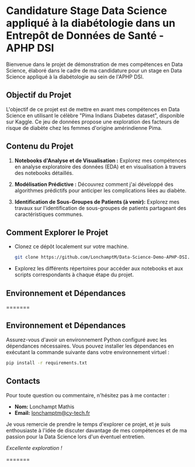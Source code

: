 # Candidature Stage Data Science appliqué à la diabétologie dans un Entrepôt de Données de Santé - APHP DSI

Bienvenue dans le projet de démonstration de mes compétences en Data Science, élaboré dans le cadre de ma candidature pour un stage en Data Science appliqué à la diabétologie au sein de l'APHP DSI.

## Objectif du Projet
L'objectif de ce projet est de mettre en avant mes compétences en Data Science en utilisant le célèbre "Pima Indians Diabetes dataset", disponible sur Kaggle. Ce jeu de données propose une exploration des facteurs de risque de diabète chez les femmes d'origine amérindienne Pima.

## Contenu du Projet
1. **Notebooks d'Analyse et de Visualisation :** Explorez mes compétences en analyse exploratoire des données (EDA) et en visualisation à travers des notebooks détaillés.
   
2. **Modélisation Prédictive :** Découvrez comment j'ai développé des algorithmes prédictifs pour anticiper les complications liées au diabète.

3. **Identification de Sous-Groupes de Patients (à venir):** Explorez mes travaux sur l'identification de sous-groupes de patients partageant des caractéristiques communes.

## Comment Explorer le Projet
- Clonez ce dépôt localement sur votre machine.
  ```bash
  git clone https://github.com/LonchamptM/Data-Science-Demo-APHP-DSI.git
  ```

- Explorez les différents répertoires pour accéder aux notebooks et aux scripts correspondants à chaque étape du projet.

## Environnement et Dépendances
=======
## Environnement et Dépendances
Assurez-vous d'avoir un environnement Python configuré avec les dépendances nécessaires. Vous pouvez installer les dépendances en exécutant la commande suivante dans votre environnement virtuel :
```bash
pip install -r requirements.txt
```

## Contacts
Pour toute question ou commentaire, n'hésitez pas à me contacter :
- **Nom:** Lonchampt Mathis
- **Email:** lonchamptm@cy-tech.fr

Je vous remercie de prendre le temps d'explorer ce projet, et je suis enthousiaste à l'idée de discuter davantage de mes compétences et de ma passion pour la Data Science lors d'un éventuel entretien.

*Excellente exploration !*

=======
